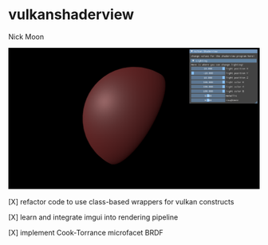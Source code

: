 # vulkanshaderview
Nick Moon

![](result0.PNG)

[X] refactor code to use class-based wrappers for vulkan constructs

[X] learn and integrate imgui into rendering pipeline

[X] implement Cook-Torrance microfacet BRDF
